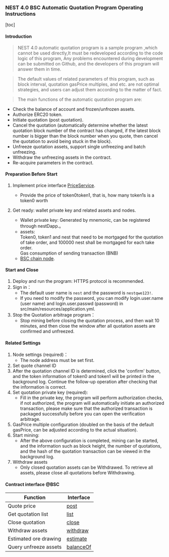 ### NEST 4.0 BSC Automatic Quotation Program Operating Instructions

[toc]


#### Introduction

>NEST 4.0 automatic quotation program is a sample program ,which cannot be used directly,It must be redeveloped according to the code logic of this program, Any problems encountered during development can be submitted on Github, and the developers of this program will answer them in time.

>The default values of related parameters of this program, such as block interval, quotation gasPrice multiples, and etc. are not optimal strategies, and users can adjust them according to the matter of fact.

>The main functions of the automatic quotation program are:
   * Check the balance of account and frozen/unfrozen assets.
   * Authorize ERC20 token.
   * Initiate quotation (post quotation).
   * Cancel the quotation (automatically determine whether the latest quotation block number of the contract has changed, if the latest block number is bigger than the block number when you quote, then cancel the quotation to avoid being stuck in the block).
   * Unfreeze quotation assets, support single unfreezing and batch unfreezing.
   * Withdraw the unfreezing assets in the contract.
   * Re-acquire parameters in the contract.

#### Preparation Before Start

1. Implement price interface [PriceService](https://github.com/NEST-Protocol/NEST-Oracle-V4.0-minner/blob/bsc/src/main/java/com/nest/ib/service/PriceService.java).
   * Provide the price of token0token1, that is, how many token1s is a token0 worth

2. Get ready: wallet private key and related assets and nodes.
   * Wallet private key: Generated by mnemonic, can be registered through nestDapp.。
   * assets:
   <br/>Token0, token1 and nest that need to be mortgaged for the quotation of take order, and 100000 nest shall be mortgaged for each take order.
   <br/>Gas consumption of sending transaction (BNB)
   * [BSC chain node](https://docs.binance.org/smart-chain/developer/rpc.html).

#### Start and Close

1. Deploy and run the  program: HTTPS protocol is recommended.
2. Sign in：
   * The default user name is `nest` and the password is `nestqwe123!`.
   * If you need to modify the password, you can modify login.user.name (user name) and login.user.passwd (password) in src/main/resources/application.yml.
3. Stop the Quotation arbitrage program：
   * Stop mining before closing the quotation process, and then wait 10 minutes, and then close the window after all quotation assets are confirmed and unfreezed.


#### Related Settings

1. Node settings (required)：
   * The node address must be set first.
2. Set quote channel ID
3. After the quotation channel ID is determined, click the 'confirm' button, and the token information of token0 and token1 will be printed in the background log. Continue the follow-up operation after checking that the information is correct.
4. Set quotation private key (required):
   * Fill in the private key, the program will perform authorization checks, if not authorized, the program will automatically initiate an authorized transaction, please make sure that the authorized transaction is packaged successfully before you can open the verification arbitrage.
5. GasPrice multiple configuration (doubled on the basis of the default gasPrice, can be adjusted according to the actual situation).
6. Start mining:
   * After the above configuration is completed, mining can be started, and the information such as block height, the number of quotations, and the hash of the quotation transaction can be viewed in the background log.
7. Withdraw assets
   * Only closed quotation assets can be Withdrawed. To retrieve all assets, please close all quotations before Withdrawing.

#### Contract interface @BSC
| Function | Interface                                                                                                               | 
| ---- |-------------------------------------------------------------------------------------------------------------------------|
| Quote price | [post](https://github.com/NEST-Protocol/NEST-Oracle-V4.0/blob/bsc/contracts/interfaces/INestBatchMining.sol#L182)       |
| Get quotation list | [list](https://github.com/NEST-Protocol/NEST-Oracle-V4.0/blob/bsc/contracts/interfaces/INestBatchMining.sol#L200)      | 
| Close quotation | [close](https://github.com/NEST-Protocol/NEST-Oracle-V4.0/blob/bsc/contracts/interfaces/INestBatchMining.sol#L212)     | 
| Withdraw assets | [withdraw](https://github.com/NEST-Protocol/NEST-Oracle-V4.0/blob/bsc/contracts/interfaces/INestBatchMining.sol#L223)  | 
| Estimated ore drawing | [estimate](https://github.com/NEST-Protocol/NEST-Oracle-V4.0/blob/bsc/contracts/interfaces/INestBatchMining.sol#L228)  | 
| Query unfreeze assets | [balanceOf](https://github.com/NEST-Protocol/NEST-Oracle-V4.0/blob/bsc/contracts/interfaces/INestBatchMining.sol#L218) |

